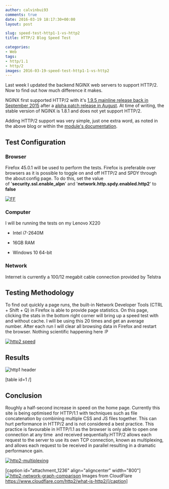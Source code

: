 ```yaml
---
author: calvinbui93
comments: true
date: 2016-03-19 18:17:30+00:00
layout: post

slug: speed-test-http1-1-vs-http2
title: HTTP/2 Blog Speed Test

categories:
- Web
tags:
- http/1.1
- http/2
images: 2016-03-19-speed-test-http1-1-vs-http2
---
```


Last week I updated the backend NGINX web servers to support HTTP/2. Now to find out how much difference it makes.

<!-- more -->

NGINX first supported HTTP/2 with it's [1.9.5 mainline release back in September 2015](https://www.nginx.com/blog/nginx-1-9-5/) after a [alpha patch release in August](https://www.nginx.com/blog/early-alpha-patch-http2/). At time of writing, the stable version of NGINX is 1.8.1 and does not yet support HTTP/2.

Adding HTTP/2 support was very simple, just one extra word, as noted in the above blog or within the [module's documentation](http://nginx.org/en/docs/http/ngx_http_v2_module.html).


## Test Configuration




### Browser


Firefox 45.0.1 will be used to perform the tests. Firefox is preferable over browsers as it is possible to toggle on and off HTTP/2 and SPDY through the about:config page. To do this, set the value of '**security.ssl.enable_alpn**' and '**network.http.spdy.enabled.http2**' to **false**

[![FF](http://calvinbuiblog.files.wordpress.com/2016/03/ff.png)](http://calvinbuiblog.files.wordpress.com/2016/03/ff.png)


### Computer


I will be running the tests on my Lenovo X220



	
  * Intel i7-2640M

	
  * 16GB RAM

	
  * Windows 10 64-bit




### Network


Internet is currently a 100/12 megabit cable connection provided by Telstra


## Testing Methodology


To find out quickly a page runs, the built-in Network Developer Tools (CTRL + Shift + Q) in Firefox is able to provide page statistics. On this page, clicking the stats in the bottom right corner will bring up a speed test with and without cache. I will be using this 20 times and get an average number. After each run I will clear all browsing data in Firefox and restart the browser. Nothing scientific happening here :P

[![http2 speed](http://calvinbuiblog.files.wordpress.com/2016/03/http2-speed.png)](http://calvinbuiblog.files.wordpress.com/2016/03/http2-speed.png)


## Results


![http1 header](https://calvin.me/mymedia/uploads/2016/03/http1-header-300x262.png)

[table id=1 /]


## Conclusion


Roughly a half-second increase in speed on the home page. Currently this site is being optimised for HTTP/1.1 with techniques such as file concatenation by combining multiple CSS and JS files together. This can hurt performance in HTTP/2 and is not considered a best practice. This practice is favourable in HTTP/1.1 as the browser is only able to open one connection at any time  and received sequentially.HTTP/2 allows each request to the server to use its own TCP connection, known as multiplexing, and allows each request to be received in parallel resulting in a dramatic performance gain.

[![http2-multiplexing](http://calvinbuiblog.files.wordpress.com/2016/03/http2-multiplexing.png)](http://calvinbuiblog.files.wordpress.com/2016/03/http2-multiplexing.png)

[caption id="attachment_1236" align="aligncenter" width="800"][![http2-network-graph-comparison](https://calvin.me/mymedia/uploads/2016/03/http2-network-graph-comparison.png)](https://calvin.me/mymedia/uploads/2016/03/http2-network-graph-comparison.png) Images from CloudFlare https://www.cloudflare.com/http2/what-is-http2/[/caption]
